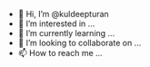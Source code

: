 - 👋 Hi, I’m @kuldeepturan
- 👀 I’m interested in ...
- 🌱 I’m currently learning ...
- 💞️ I’m looking to collaborate on ...
- 📫 How to reach me ...

<!---
kuldeepturan/kuldeepturan is a ✨ special ✨ repository because its `README.md` (this file) appears on your GitHub profile.
You can click the Preview link to take a look at your changes.
--->
